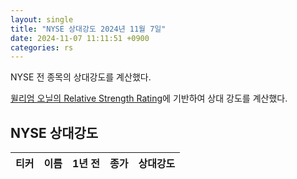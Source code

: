 ```yaml
---
layout: single
title: "NYSE 상대강도 2024년 11월 7일"
date: 2024-11-07 11:11:51 +0900
categories: rs
---
```

NYSE 전 종목의 상대강도를 계산했다.

[윌리엄 오닐의 Relative Strength Rating](https://www.williamoneil.com/proprietary-ratings-and-rankings/)에 기반하여 상대 강도를 계산했다.

## NYSE 상대강도

|티커|이름|1년 전|종가|상대강도|
|------|---|-----|--|------|

